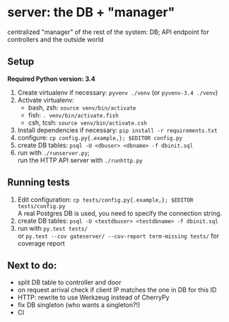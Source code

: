 server: the DB + "manager"
==========================

centralized "manager" of the rest of the system: DB; API endpoint for
controllers and the outside world

Setup
-----

**Required Python version: 3.4**

1. Create virtualenv if necessary: `pyvenv ./venv` (or `pyvenv-3.4 ./venv`)
2. Activate virtualenv:
   - bash, zsh: `source venv/bin/activate`
   - fish: `. venv/bin/activate.fish`
   - csh, tcsh: `source venv/bin/activate.csh`
3. Install dependencies if necessary: `pip install -r requirements.txt`
4. configure: `cp config.py{.example,}; $EDITOR config.py`
5. create DB tables: `psql -U <dbuser> <dbname> -f dbinit.sql`
6. run with `./runserver.py`;  
   run the HTTP API server with `./runhttp.py`

Running tests
-------------

1. Edit configuration: `cp tests/config.py{.example,}; $EDITOR tests/config.py`  
   A real Postgres DB is used, you need to specify the connection string.
2. create DB tables: `psql -U <testdbuser> <testdbname> -f dbinit.sql`
3. run with `py.test tests/`  
   or `py.test --cov gateserver/ --cov-report term-missing tests/` for coverage report

Next to do:
-----------

- split DB table to controller and door
- on request arrival check if client IP matches the one in DB for this ID
- HTTP: rewrite to use Werkzeug instead of CherryPy
- fix DB singleton (who wants a singleton?!)
- CI
